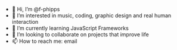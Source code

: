 - 👋 Hi, I’m @f-phipps
- 👀 I’m interested in music, coding, graphic design and real human interaction
- 🌱 I’m currently learning JavaScript Frameworks
- 💞️ I’m looking to collaborate on projects that improve life
- 📫 How to reach me: email

<!---
f-phipps/f-phipps is a ✨ special ✨ repository because its `README.md` (this file) appears on your GitHub profile.
You can click the Preview link to take a look at your changes.
--->
